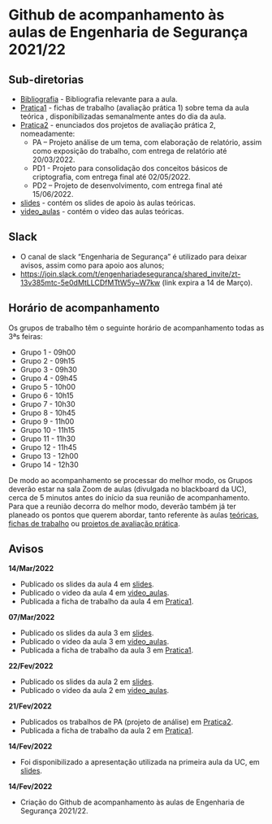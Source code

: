 # Github de acompanhamento às aulas de Engenharia de Segurança 2021/22

## Sub-diretorias

- [Bibliografia](Bibliografia) - Bibliografia relevante para a aula.
- [Pratica1](Pratica1) - fichas de trabalho (avaliação prática 1) sobre tema da aula teórica , disponibilizadas semanalmente antes do dia da aula.
- [Pratica2](Pratica2) - enunciados dos projetos de avaliação prática 2, nomeadamente:
    - PA – Projeto análise de um tema, com elaboração de relatório, assim como exposição do trabalho, com entrega de relatório até 20/03/2022.
    - PD1 - Projeto para consolidação dos conceitos básicos de criptografia, com entrega final até 02/05/2022.
    - PD2 – Projeto de desenvolvimento, com entrega final até 15/06/2022.
- [slides](slides) - contém os slides de apoio às aulas teóricas.
- [video_aulas](video_aulas) - contém o video das aulas teóricas.


## Slack

+ O canal de slack “Engenharia de Segurança” é utilizado para deixar avisos, assim como para apoio aos alunos;
+ https://join.slack.com/t/engenhariadeseguranca/shared_invite/zt-13v385mtc-5e0dMtLLCDfMTtW5y~W7kw (link expira a 14 de Março). 


## Horário de acompanhamento

Os grupos de trabalho têm o seguinte horário de acompanhamento todas as 3ªs feiras:

+ Grupo 1 - 09h00
+ Grupo 2 - 09h15
+ Grupo 3 - 09h30
+ Grupo 4 - 09h45
+ Grupo 5 - 10h00
+ Grupo 6 - 10h15
+ Grupo 7 - 10h30
+ Grupo 8 - 10h45
+ Grupo 9 - 11h00
+ Grupo 10 - 11h15
+ Grupo 11 - 11h30
+ Grupo 12 - 11h45
+ Grupo 13 - 12h00
+ Grupo 14 - 12h30

De modo ao acompanhamento se processar do melhor modo, os Grupos deverão estar na sala Zoom de aulas (divulgada no blackboard da UC), cerca de 5 minutos antes do início da sua reunião de acompanhamento. Para que a reunião decorra do melhor modo, deverão também já ter planeado os pontos que querem abordar, tanto referente às aulas [teóricas](slides), [fichas de trabalho](Pratica1) ou [projetos de avaliação prática](Pratica2).

## Avisos 

**14/Mar/2022**

- Publicado os slides da aula 4 em [slides](slides).
- Publicado o video da aula 4 em [video_aulas](video_aulas).
- Publicada a ficha de trabalho da aula 4 em [Pratica1](Pratica1).

**07/Mar/2022**

- Publicado os slides da aula 3 em [slides](slides).
- Publicado o video da aula 3 em [video_aulas](video_aulas).
- Publicada a ficha de trabalho da aula 3 em [Pratica1](Pratica1).

**22/Fev/2022**

- Publicado os slides da aula 2 em [slides](slides).
- Publicado o video da aula 2 em [video_aulas](video_aulas).


**21/Fev/2022**

- Publicados os trabalhos de PA (projeto de análise) em [Pratica2](Pratica2).
- Publicada a ficha de trabalho da aula 2 em [Pratica1](Pratica1).

**14/Fev/2022**

- Foi disponibilizado a apresentação utilizada na primeira aula da UC, em [slides](slides).

**14/Fev/2022**

- Criação do Github de acompanhamento às aulas de Engenharia de Segurança 2021/22.

